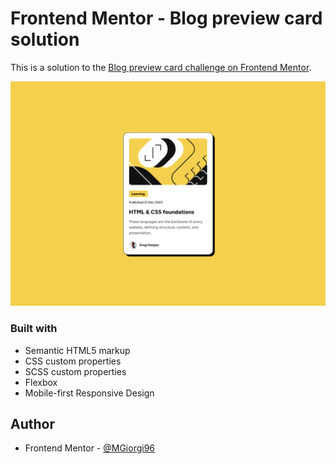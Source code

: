 # Frontend Mentor - Blog preview card solution

This is a solution to the [Blog preview card challenge on Frontend Mentor](https://www.frontendmentor.io/challenges/blog-preview-card-ckPaj01IcS). 

![](./images/screenshot.png)

### Built with

- Semantic HTML5 markup
- CSS custom properties
- SCSS custom properties
- Flexbox
- Mobile-first Responsive Design

## Author

- Frontend Mentor - [@MGiorgi96](https://www.frontendmentor.io/profile/MGiorgi96)

